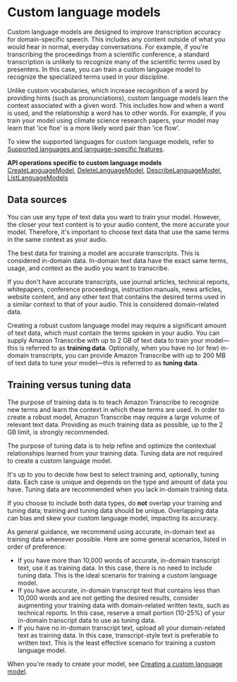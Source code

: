 # Custom language models<a name="custom-language-models"></a>

Custom language models are designed to improve transcription accuracy for domain\-specific speech\. This includes any content outside of what you would hear in normal, everyday conversations\. For example, if you're transcribing the proceedings from a scientific conference, a standard transcription is unlikely to recognize many of the scientific terms used by presenters\. In this case, you can train a custom language model to recognize the specialized terms used in your discipline\.

Unlike custom vocabularies, which increase recognition of a word by providing hints \(such as pronunciations\), custom language models learn the context associated with a given word\. This includes how and when a word is used, and the relationship a word has to other words\. For example, if you train your model using climate science research papers, your model may learn that 'ice floe' is a more likely word pair than 'ice flow'\.

To view the supported languages for custom language models, refer to [Supported languages and language\-specific features](supported-languages.md)\.

**API operations specific to custom language models**  
 [CreateLanguageModel](https://docs.aws.amazon.com/transcribe/latest/APIReference/API_CreateLanguageModel.html), [DeleteLanguageModel](https://docs.aws.amazon.com/transcribe/latest/APIReference/API_DeleteLanguageModel.html), [DescribeLanguageModel](https://docs.aws.amazon.com/transcribe/latest/APIReference/API_DescribeLanguageModel.html), [ListLanguageModels](https://docs.aws.amazon.com/transcribe/latest/APIReference/API_ListLanguageModels.html) 

## Data sources<a name="custom-language-models-data-sources"></a>

You can use any type of text data you want to train your model\. However, the closer your text content is to your audio content, the more accurate your model\. Therefore, it's important to choose text data that use the same terms in the same context as your audio\.

The best data for training a model are accurate transcripts\. This is considered in\-domain data\. In\-domain text data have the exact same terms, usage, and context as the audio you want to transcribe\.

If you don't have accurate transcripts, use journal articles, technical reports, whitepapers, conference proceedings, instruction manuals, news articles, website content, and any other text that contains the desired terms used in a similar context to that of your audio\. This is considered domain\-related data\.

Creating a robust custom language model may require a significant amount of text data, which must contain the terms spoken in your audio\. You can supply Amazon Transcribe with up to 2 GB of text data to train your model—this is referred to as **training data**\. Optionally, when you have no \(or few\) in\-domain transcripts, you can provide Amazon Transcribe with up to 200 MB of text data to tune your model—this is referred to as **tuning data**\.

## Training versus tuning data<a name="custom-language-models-training-tuning"></a>

The purpose of training data is to teach Amazon Transcribe to recognize new terms and learn the context in which these terms are used\. In order to create a robust model, Amazon Transcribe may require a large volume of relevant text data\. Providing as much training data as possible, up to the 2 GB limit, is strongly recommended\.

The purpose of tuning data is to help refine and optimize the contextual relationships learned from your training data\. Tuning data are not required to create a custom language model\.

It's up to you to decide how best to select training and, optionally, tuning data\. Each case is unique and depends on the type and amount of data you have\. Tuning data are recommended when you lack in\-domain training data\.

If you choose to include both data types, do **not** overlap your training and tuning data; training and tuning data should be unique\. Overlapping data can bias and skew your custom language model, impacting its accuracy\.

As general guidance, we recommend using accurate, in\-domain text as training data whenever possible\. Here are some general scenarios, listed in order of preference:
+ If you have more than 10,000 words of accurate, in\-domain transcript text, use it as training data\. In this case, there is no need to include tuning data\. This is the ideal scenario for training a custom language model\.
+ If you have accurate, in\-domain transcript text that contains less than 10,000 words and are not getting the desired results, consider augmenting your training data with domain\-related written texts, such as technical reports\. In this case, reserve a small portion \(10\-25%\) of your in\-domain transcript data to use as tuning data\.
+ If you have no in\-domain transcript text, upload all your domain\-related text as training data\. In this case, transcript\-style text is preferable to written text\. This is the least effective scenario for training a custom language model\.

When you're ready to create your model, see [Creating a custom language model](custom-language-models-create.md)\.